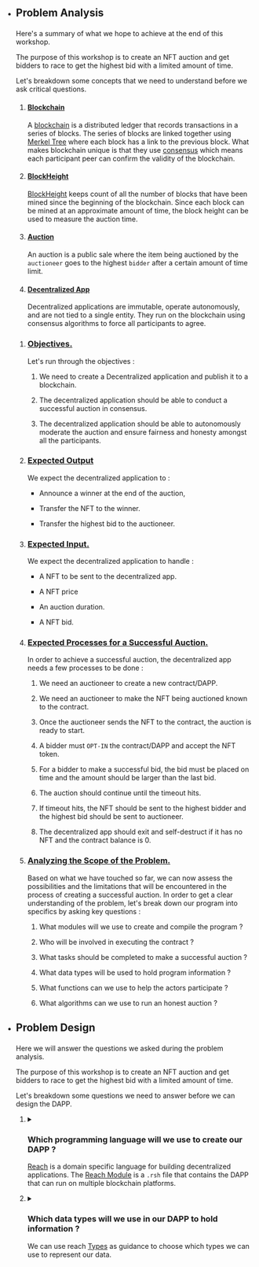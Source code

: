 <ul>
<li>
<summary>
<h2>

Problem Analysis
</h2>

Here's a summary of what we hope to achieve at the end of this workshop.
</summary>
<p>

The purpose of this workshop is to create an NFT auction and get bidders to race to get the highest bid with a limited amount of time.

Let's breakdown some concepts that we need to understand before we ask critical questions.

<ol>

<li>

<h4>

[Blockchain](https://en.wikipedia.org/wiki/Blockchain)

</h4>

A [blockchain](https://en.wikipedia.org/wiki/Blockchain) is a distributed ledger that records transactions in a series of blocks. The series of blocks are linked together using [Merkel Tree](https://en.wikipedia.org/wiki/Merkle_tree) where each block has a link to the previous block.
What makes blockchain unique is that they use [consensus](https://www.geeksforgeeks.org/consensus-algorithms-in-blockchain/) which means each participant peer can confirm the validity of the blockchain.

</li>

<li>
<h4>

[BlockHeight](https://www.investopedia.com/terms/b/block-height.asp#:~:text=Block%20height%20refers%20to%20a,size%20or%20time%20in%20existence.)
</h4>

[BlockHeight](https://www.investopedia.com/terms/b/block-height.asp#:~:text=Block%20height%20refers%20to%20a,size%20or%20time%20in%20existence.) keeps count of all the number of blocks that have been mined since the beginning of the blockchain. Since each block can be mined at an approximate amount of time, the block height can be used to measure the auction time.

</li>

<li>
<h4>

[Auction](https://www.google.com/search?q=what+is+an+auction&oq=what+is+an+auction&aqs=chrome..69i57j0i512l9.5560j0j4&sourceid=chrome&ie=UTF-8)
</h4>

An auction is a public sale where the item being auctioned by the `auctioneer` goes to the highest `bidder` after a certain amount of time limit.

</li>

<li>
<h4>

[Decentralized App](https://en.wikipedia.org/wiki/Decentralized_application)
</h4>

Decentralized applications are immutable, operate autonomously, and are not tied to a single entity. They run on the blockchain using consensus algorithms to force all participants to agree.
</li>

</ol>
</p>

<ol>
<li>

<h3>

[Objectives.]()
</h3>
Let's run through the objectives :

1. We need to create a Decentralized application and publish it to a blockchain.

2. The decentralized application should be able to conduct a successful auction in consensus.

3. The decentralized application should be able to autonomously moderate the auction and ensure fairness and honesty amongst all the participants.

</p>

</li>

<li>
<p>

<h3>

[Expected Output](#expected-output)
</h3>

We expect the decentralized application to : 

- Announce a winner at the end of the auction, 

- Transfer the NFT to the winner.

- Transfer the highest bid to the auctioneer.
</p>
</li>

<li>

<p>
<h3>

[Expected Input.]()
</h3>

We expect the decentralized application to handle : 

- A NFT to be sent to the decentralized app.

- A NFT price

- An auction duration.

- A NFT bid.
</p>    

</li>

<li>
<p>
<h3>

[Expected Processes for a Successful Auction.]()
</h3>

In order to achieve a successful auction, the decentralized app needs a few processes to be done : 

1. We need an auctioneer to create a new contract/DAPP.

2. We need an auctioneer to make the NFT being auctioned known to the contract.

3. Once the auctioneer sends the NFT to the contract, the auction is ready to start.

4. A bidder must  `OPT-IN` the contract/DAPP and accept the NFT token.

5. For a bidder to make a successful bid, the bid must be placed on time and the amount should be larger than the last bid.

6. The auction should continue until the timeout hits.

7. If timeout hits, the NFT should be sent to the highest bidder and the highest bid should be sent to auctioneer.

8. The decentralized app should exit and self-destruct if it has no NFT and the contract balance is 0.
</p>
</li>

<li>
<p>
<h3>

[Analyzing the Scope of the Problem.]()
</h3>

Based on what we have touched so far, we can now assess the possibilities and the limitations that will be encountered in the process of creating a successful auction. In order to get a clear understanding of the problem, let's break down our program into specifics by asking key questions :

1. What modules will we use to create and compile the program ?

2. Who will be involved in executing the contract ?

3. What tasks should be completed to make a successful auction ?

4. What data types will be used to hold program information ?

5. What functions can we use to help the actors participate ?

6. What algorithms can we use to run an honest auction ?
</p>
</li>
</ol>
</li>
<li>
<summary>
<h2>

Problem Design
</h2>

Here we will answer the questions we asked during the problem analysis.
</summary>
<p>

The purpose of this workshop is to create an NFT auction and get bidders to race to get the highest bid with a limited amount of time.

Let's breakdown some questions we need to answer before we can design the DAPP.

<ol>

<li>

<details>
<summary>
<h3>

Which programming language will we use to create our DAPP ?
</h3>

[Reach](https://docs.reach.sh/#reach-top) is a domain specific language for building decentralized applications. The [Reach Module](https://docs.reach.sh/rsh/module/) is a `.rsh` file that contains the DAPP that can run on multiple blockchain platforms.
</summary>

<ol>
<li>
<details>
<summary>
<h5>

[Reach Module](https://docs.reach.sh/rsh/module/)
</h5>

The [Reach Module](https://docs.reach.sh/rsh/module/) must begin with a `version type` as it's first line and stored in a `index.rsh` file.
</summary>
<p>

> index.rsh

```javascript
'reach 0.1';
```

> [Reach Syntax](https://docs.reach.sh/model/#ref-model-syntax) is written in **JavaScript** syntax .
</p>
</details>

</li>

<li>
<details>
<summary>
<h5>

[Reach App](https://docs.reach.sh/rsh/module/#ref-programs-module-exprs).
</h5>

The [Reach App](https://docs.reach.sh/rsh/module/#ref-programs-module-exprs) specifies the DAPP in it's entirety. It is the body of the DAPP.
</summary>
<p>

Reach uses [Module-level Identifiers](https://docs.reach.sh/rsh/module/#ref-programs-export) such as [export](https://docs.reach.sh/rsh/module/#ref-programs-export) to identify the module to be compiled.

> index.rsh

```javascript
export const main = Reach.App(() => {
    //DAPP body.
})
```

> All the functions we want to perform will go into the `main` function.
</p>
</details>

</li>

<li>
<details>
<summary>
<h5>

[Reach Participant](https://docs.reach.sh/rsh/module/#ref-programs-module-exprs).
</h5>

A [Participant](https://docs.reach.sh/model/#term_participant) is a logical actor who takes part in a DAPP and is associated with an address on the consensus network. A Reach participant is capable of persistently storing data on the local state. 
</summary>
<p>

> index.rsh

```javascript
export const main = Reach.App(() => {
    //DAPP body.
    const Auctioneer = Participant('Auctioneer', {
        //Auctioneer body
    });
})
```

> All the functions that will be necessary for the `auctioneer` to perform will be put inside the `Auctioneer body`.
</p>
</details>

</li>

<li>
<details>
<summary>
<h5>

[Reach API](https://docs.reach.sh/rsh/appinit/#rsh_API).
</h5>

A [Reach API](https://docs.reach.sh/rsh/appinit/#rsh_API) is group of [Reach Participant](https://docs.reach.sh/rsh/module/#ref-programs-module-exprs) who are racing to achieve the same goal in a DAPP.
</summary>
<p>

> index.rsh

```javascript
export const main = Reach.App(() => {
    //DAPP body.
    const Bidder = API('Bidder', {
        //Bidder interface.
    });
})
```
> A main difference between a  `Reach Participant` and a `Reach API` is that a `Reach API` can be called from the actors` frontend.

> All the functions that will be necessary for the `bidder` to perform will be put inside the `Bidder Interface`.
</p>
</details>

</li>

</ol>

</details>

</li>

<li>

<details>
<summary>
<h3>

Which data types will we use in our DAPP to hold information ?
</h3>

We can use reach [Types](https://docs.reach.sh/rsh/compute/#ref-programs-types) as guidance to choose which types we can use to represent our data.
</summary>

If we go back to our [problem analysis](/1.ProblemAnalysis.md), we can take a look at our expected input and our expected output and try to convert all that information to [Reach Types.](https://docs.reach.sh/rsh/compute/#ref-programs-types)
<ol>
<li>
<details>
<summary>
<h4>

<a href="#expected-output">

Output
</a>
</h4>

The [Reach Module](https://docs.reach.sh/rsh/module/) must begin with a `version type` as it's first line and stored in a `index.rsh` file.
</summary>
<p>

> index.rsh

```javascript
'reach 0.1';
```

> [Reach Syntax](https://docs.reach.sh/model/#ref-model-syntax) is written in **JavaScript** syntax .
</p>
</details>

</li>

<li>
<details>
<summary>
<h5>

[Reach App](https://docs.reach.sh/rsh/module/#ref-programs-module-exprs).
</h5>

The [Reach App](https://docs.reach.sh/rsh/module/#ref-programs-module-exprs) specifies the DAPP in it's entirety. It is the body of the DAPP.
</summary>
<p>

Reach uses [Module-level Identifiers](https://docs.reach.sh/rsh/module/#ref-programs-export) such as [export](https://docs.reach.sh/rsh/module/#ref-programs-export) to identify the module to be compiled.

> index.rsh

```javascript
export const main = Reach.App(() => {
    //DAPP body.
})
```

> All the functions we want to perform will go into the `main` function.
</p>
</details>

</li>

<li>
<details>
<summary>
<h5>

[Reach Participant](https://docs.reach.sh/rsh/module/#ref-programs-module-exprs).
</h5>

A [Participant](https://docs.reach.sh/model/#term_participant) is a logical actor who takes part in a DAPP and is associated with an address on the consensus network. A Reach participant is capable of persistently storing data on the local state. 
</summary>
<p>

> index.rsh

```javascript
export const main = Reach.App(() => {
    //DAPP body.
    const Auctioneer = Participant('Auctioneer', {
        //Auctioneer body
    });
})
```

> All the functions that will be necessary for the `auctioneer` to perform will be put inside the `Auctioneer body`.
</p>
</details>

</li>

<li>
<details>
<summary>
<h5>

[Reach API](https://docs.reach.sh/rsh/appinit/#rsh_API).
</h5>

A [Reach API](https://docs.reach.sh/rsh/appinit/#rsh_API) is group of [Reach Participant](https://docs.reach.sh/rsh/module/#ref-programs-module-exprs) who are racing to achieve the same goal in a DAPP.
</summary>
<p>

> index.rsh

```javascript
export const main = Reach.App(() => {
    //DAPP body.
    const Bidder = API('Bidder', {
        //Bidder interface.
    });
})
```
> A main difference between a  `Reach Participant` and a `Reach API` is that a `Reach API` can be called from the actors` frontend.

> All the functions that will be necessary for the `bidder` to perform will be put inside the `Bidder Interface`.
</p>
</details>

</li>

</ol>

</details>

</li>

</ol>

</p>
</li>
</ul>
